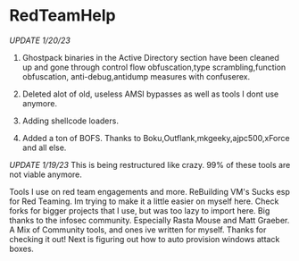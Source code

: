 # RedTeamHelp
*UPDATE 1/20/23*
1. Ghostpack binaries in the Active Directory section have been cleaned up and gone through control flow obfuscation,type scrambling,function obfuscation, anti-debug,antidump measures with confuserex.

2. Deleted alot of old, useless AMSI bypasses as well as tools I dont use anymore.

3. Adding shellcode loaders.

4. Added a ton of BOFS. Thanks to Boku,Outflank,mkgeeky,ajpc500,xForce and all else.


*UPDATE 1/19/23*
This is being restructured like crazy. 99% of these tools are not viable anymore.


Tools I use on red team engagements and more.
ReBuilding VM's Sucks esp for Red Teaming. Im trying to make it a little easier on myself here. Check forks for bigger projects that I use, but was too lazy to import here.
Big thanks to the infosec community. Especially Rasta Mouse and Matt Graeber. A Mix of Community tools, and ones ive written for myself. Thanks for checking it out! Next is figuring out how to auto provision windows attack boxes.

